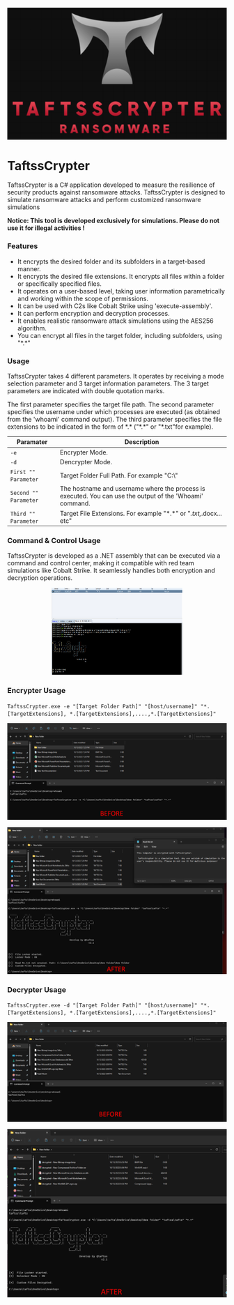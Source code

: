 

<p align="center">
 <img src="https://github.com/taftss/TaftssCrypter/blob/master/TaftssCrypter.png" alt="alt text" >  
</p>

# TaftssCrypter

TaftssCrypter is a C# application developed to measure the resilience of security products against ransomware attacks. TaftssCrypter is designed to simulate ransomware attacks and perform customized ransomware simulations

<b>Notice: This tool is developed exclusively for simulations. Please do not use it for illegal activities !</b>

### Features

- It encrypts the desired folder and its subfolders in a target-based manner.
- It encrypts the desired file extensions. It encrypts all files within a folder or specifically specified files.
- It operates on a user-based level, taking user information parametrically and working within the scope of permissions.
- It can be used with C2s like Cobalt Strike using 'execute-assembly'.
- It can perform encryption and decryption processes.
- It enables realistic ransomware attack simulations using the AES256 algorithm.
- You can encrypt all files in the target folder, including subfolders, using "\*.\*"

### Usage
TaftssCrypter takes 4 different parameters. It operates by receiving a mode selection parameter and 3 target information parameters. The 3 target parameters are indicated with double quotation marks.

The first parameter specifies the target file path. The second parameter specifies the username under which processes are executed (as obtained from the 'whoami' command output). The third parameter specifies the file extensions to be indicated in the form of \*.\* ("\*.\*" or "*.txt"for example).

| Paramater | Description                    |
| ------------- | ------------------------------ |
| `-e`      | Encrypter Mode.       |
| `-d`   | Dencrypter Mode.      |
| `First "" Parameter`   | Target Folder Full Path. For example "C:\\\"      |
| `Second "" Parameter`   | The hostname and username where the process is executed. You can use the output of the 'Whoami' command.     |
| `Third "" Parameter`   | Target File Extensions. For example "\*.\*" or "*.txt,*.docx... etc"      |


### Command & Control Usage
TaftssCrypter is developed as a .NET assembly that can be executed via a command and control center, making it compatible with red team simulations like Cobalt Strike. It seamlessly handles both encryption and decryption operations.

<p align="center">
 <img src="https://github.com/taftss/TaftssCrypter/blob/master/TaftssCrypter%20C2.png" alt="TaftssCrypter Encrypter C2" width="300" height="200">  
</p>

### Encrypter Usage
`TaftssCrypter.exe -e "[Target Folder Path]" "[host/username]" "*.[TargetExtensions], *.[TargetExtensions],....,*.[TargetExtensions]"`

<p align="center">
 <img src="https://github.com/taftss/TaftssCrypter/blob/master/TaftssCrypter%20E1.png" alt="TaftssCrypter Encrypter" >  
</p>

<p align="center">
 <img src="https://github.com/taftss/TaftssCrypter/blob/master/TaftssCrypter%20E2.png" alt="TaftssCrypter Encrypter" >  
</p>

### Decrypter Usage
`TaftssCrypter.exe -d "[Target Folder Path]" "[host/username]" "*.[TargetExtensions], *.[TargetExtensions],....,*.[TargetExtensions]"`

<p align="center">
 <img src="https://github.com/taftss/TaftssCrypter/blob/master/TaftssCrypter%20D1.png" alt="TaftssCrypter Decrypter" >  
</p>

<p align="center">
 <img src="https://github.com/taftss/TaftssCrypter/blob/master/TaftssCrypter%20D2.png" alt="TaftssCrypter Decrypter" >  
</p>
